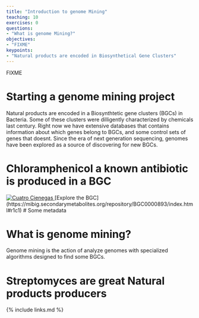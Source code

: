 ```yaml
---
title: "Introduction to genome Mining"
teaching: 10
exercises: 0
questions:
- "What is genome Mining?"
objectives:
- "FIXME"
keypoints:
- "Natural products are encoded in Biosynthetical Gene Clusters"
---
```

FIXME

# Starting a genome mining project
Natural products are encoded in a Biosynthtetic gene clusters (BGCs) in Bacteria. 
Some of these clusters were dilligently characterized by chemicals last century.
Right now we have extensive databases that contains information about which genes
belong to BGCs, and some control sets of genes that doesnt. Since the era of next 
generation sequencing, genomes have been explored as a source of discovering for new BGCs.


# Chloramphenicol a known antibiotic is produced in a BGC
<a href="{{ page.root }}/fig/episode1-fig1.PNG">
  <img src="{{ page.root }}/fig/episode1-fig1.PNG" alt="Cuatro Cienegas " />
</a>
[Explore the BGC](https://mibig.secondarymetabolites.org/repository/BGC0000893/index.html#r1c1)
# Some metadata 

# What is genome mining?
Genome mining is the action of analyze genomes with specialized algorithms 
designed to find some BGCs.
# Streptomyces are great Natural products producers


{% include links.md %}

